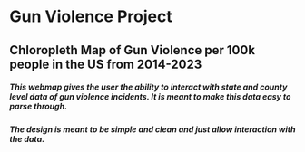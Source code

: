 # Gun Violence Project 

## Chloropleth Map of Gun Violence per 100k people in the US from 2014-2023

##### This webmap gives the user the ability to interact with state and county level data of gun violence incidents. It is meant to make this data easy to parse through.

##### The design is meant to be simple and clean and just allow interaction with the data. 

